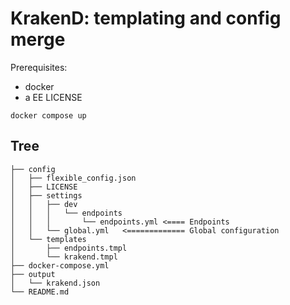 # KrakenD: templating and config merge

Prerequisites:
- docker
- a EE LICENSE

```shell
docker compose up
```

## Tree

```
├── config
│   ├── flexible_config.json
│   ├── LICENSE
│   ├── settings
│   │   ├── dev
│   │   │   └── endpoints
│   │   │       └── endpoints.yml <==== Endpoints
│   │   └── global.yml   <============= Global configuration
│   └── templates
│       ├── endpoints.tmpl
│       └── krakend.tmpl
├── docker-compose.yml
├── output
│   └── krakend.json
└── README.md
```
